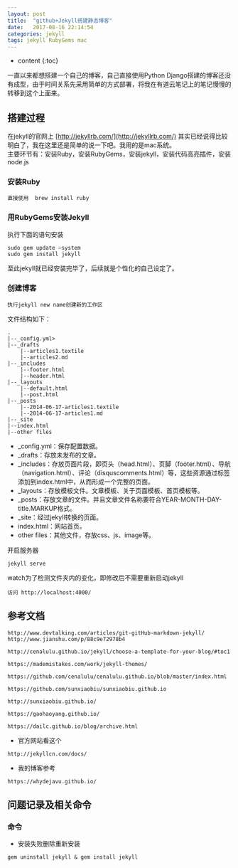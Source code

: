 ```yaml
---
layout: post
title:  "github+Jekyll搭建静态博客"
date:   2017-08-16 22:14:54
categories: jekyll
tags: jekyll RubyGems mac
---
```


* content
{:toc}

一直以来都想搭建一个自己的博客，自己直接使用Python Django搭建的博客还没有成型，由于时间关系先采用简单的方式部署，将我在有道云笔记上的笔记慢慢的转移到这个上面来。

## 搭建过程

在jekyll的官网上 [http://jekyllrb.com/](http://jekyllrb.com/) 其实已经说得比较明白了，我在这里还是简单的说一下吧。我用的是mac系统。    
主要环节有：安装Ruby，安装RubyGems，安装jekyll，安装代码高亮插件，安装node.js

### 安装Ruby

```
直接使用  brew install ruby  
```

### 用RubyGems安装Jekyll

执行下面的语句安装   
```
sudo gem update —system
sudo gem install jekyll
```
至此jekyll就已经安装完毕了，后续就是个性化的自己设定了。

### 创建博客
``` 
执行jekyll new name创建新的工作区   
```

文件结构如下：   
```
.   
|--_config.yml>  
|--_drafts  
    |--articles1.textile 
    |--articles2.md
|--_includes
    |--footer.html
    |--header.html
|--_layouts
    |--default.html
    |--post.html
|--_posts
    |--2014-06-17-articles1.textile
    |--2014-06-17-articles1.md
|--_site
|--index.html
|--other files
```

- _config.yml：保存配置数据。
- _drafts：存放未发布的文章。
- _includes：存放页面片段，即页头（head.html）、页脚（footer.html）、导航（navigation.html）、评论（disquscomments.html）等，这些资源通过标签添加到index.html中，从而形成一个完整的页面。
- _layouts：存放模板文件。文章模板、关于页面模板、首页模板等。
- _posts：存放文章的文件。并且文章文件名称要符合YEAR-MONTH-DAY-title.MARKUP格式。
- _site：经过jekyll转换的页面。
- index.html：网站首页。
- other files：其他文件，存放css、js、image等。

开启服务器   
```
jekyll serve 
```

watch为了检测文件夹内的变化，即修改后不需要重新启动jekyll
```
访问 http://localhost:4000/   
```

## 参考文档
```
http://www.devtalking.com/articles/git-gitHub-markdown-jekyll/
http://www.jianshu.com/p/88c9e72978b4

http://cenalulu.github.io/jekyll/choose-a-template-for-your-blog/#toc1

https://mademistakes.com/work/jekyll-themes/

https://github.com/cenalulu/cenalulu.github.io/blob/master/index.html

https://github.com/sunxiaobiu/sunxiaobiu.github.io

http://sunxiaobiu.github.io/

https://gaohaoyang.github.io/

https://dailc.github.io/blog/archive.html
```
- 官方网站看这个

```
http://jekyllcn.com/docs/
```
- 我的博客参考
```
https://whydejavu.github.io/
```

## 问题记录及相关命令
### 命令
- 安装失败删除重新安装
```
gem uninstall jekyll & gem install jekyll
```